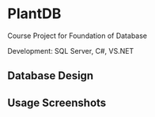 # PlantDB
Course Project for Foundation of Database

Development: SQL Server, C#, VS.NET



## Database Design





## Usage Screenshots







